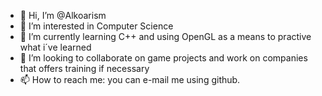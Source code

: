 - 👋 Hi, I’m @Alkoarism
- 👀 I’m interested in Computer Science
- 🌱 I’m currently learning C++ and using OpenGL as a means to practive what i´ve learned
- 💞️ I’m looking to collaborate on game projects and work on companies that offers training if necessary
- 📫 How to reach me: you can e-mail me using github.

<!---
Alkoarism/Alkoarism is a ✨ special ✨ repository because its `README.md` (this file) appears on your GitHub profile.
You can click the Preview link to take a look at your changes.
--->
